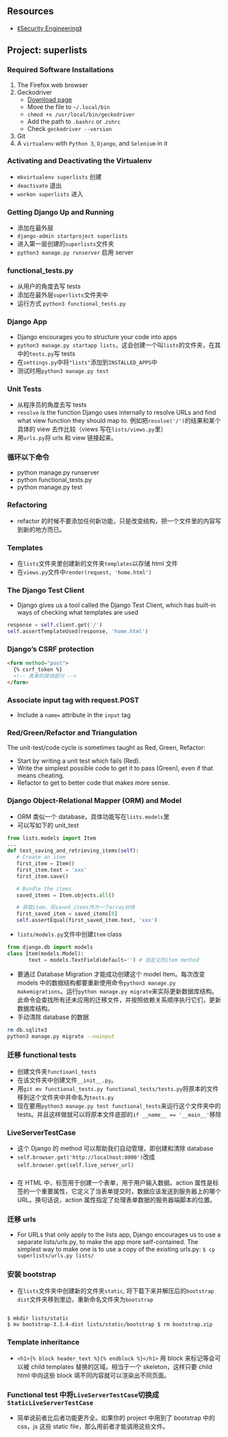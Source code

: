 ## Resources

- [《Security Engineering》](https://www.cl.cam.ac.uk/~rja14/book.html)

## Project: superlists

### Required Software Installations

1. The Firefox web browser
2. Geckodriver
   - [Download page](https://github.com/mozilla/geckodriver/releases)
   - Move the file to `~/.local/bin`
   - `chmod +x /usr/local/bin/geckodriver`
   - Add the path to `.bashrc` or .`zshrc`
   - Check `geckodriver --version`
3. Git
4. A `virtualenv` with `Python 3`, `Django`, and `Selenium` in it

### Activating and Deactivating the Virtualenv

- `mkvirtualenv superlists` 创建
- `deactivate` 退出
- `workon superlists` 进入

### Getting Django Up and Running

- 添加在最外层
- `django-admin startproject superlists`
- 进入第一层创建的`superlists`文件夹
- `python3 manage.py runserver` 启用 server

### functional_tests.py

- 从用户的角度去写 tests
- 添加在最外层`superlists`文件夹中
- 运行方式 `python3 functional_tests.py`

### Django App

- Django encourages you to structure your code into apps
- `python3 manage.py startapp lists`，这会创建一个叫`lists`的文件夹，在其中的`tests.py`写 tests
- 在`settings.py`中将`"lists"`添加到`INSTALLED_APPS`中
- 测试时用`python3 manage.py test`

### Unit Tests

- 从程序员的角度去写 tests
- `resolve` is the function Django uses internally to resolve URLs and find what view function they should map to. 例如把`resolve('/')`的结果和某个具体的 view 去作比较（views 写在`lists/views.py`里）
- 用`urls.py`将 urls 和 view 链接起来。

### 循环以下命令

- python manage.py runserver
- python functional_tests.py
- python manage.py test

### Refactoring

- refactor 的时候不要添加任何新功能，只是改变结构，把一个文件里的内容写到新的地方而已。

### Templates

- 在`lists`文件夹里创建新的文件夹`templates`以存储 html 文件
- 在`views.py`文件中`render(request, 'home.html')`

### The Django Test Client

- Django gives us a tool called the Django Test Client, which has built-in ways of checking what templates are used

```python
response = self.client.get('/')
self.assertTemplateUsed(response, 'home.html')
```

### Django’s CSRF protection

```html
<form method="post">
  {% csrf_token %}
  <!-- 表单的其他部分 -->
</form>
```

### Associate input tag with request.POST

- Include a `name=` attribute in the `input` tag

### Red/Green/Refactor and Triangulation

The unit-test/code cycle is sometimes taught as Red, Green, Refactor:

- Start by writing a unit test which fails (Red).
- Write the simplest possible code to get it to pass (Green), even if that means cheating.
- Refactor to get to better code that makes more sense.

### Django Object-Relational Mapper (ORM) and Model

- ORM 类似一个 database，具体功能写在`lists.models`里
- 可以写如下的 unit_test

```python
from lists.models import Item
...
def test_saving_and_retrieving_items(self):
   # Create an item
   first_item = Item()
   first_item.text = 'xxx'
   first_item.save()

   # Bundle the items
   saved_items = Item.objects.all()

   # 获取item，将saved_items作为一个array对待
   first_saved_item = saved_items[0]
   self.assertEqual(first_saved_item.text, 'xxx')
```

- `lists/models.py`文件中创建`Item` class

```python
from django.db import models
class Item(models.Model):
       text = models.TextField(default='') # 自定义的item method
```

- 要通过 Database Migration 才能成功创建这个 model Item。每次改变 models 中的数据结构都要重新使用命令`python3 manage.py makemigrations`。运行`python manage.py migrate`来实际更新数据库结构。此命令会查找所有还未应用的迁移文件，并按照依赖关系顺序执行它们，更新数据库结构。
- 手动清除 database 的数据

```bash
rm db.sqlite3
python3 manage.py migrate --noinput
```

### 迁移 functional tests

- 创建文件夹`functioanl_tests`
- 在该文件夹中创建文件`__init__.py`。
- 用`git mv functional_tests.py functional_tests/tests.py`将原本的文件移到这个文件夹中并命名为`tests.py`
- 现在要用`python3 manage.py test functional_tests`来运行这个文件夹中的 tests。并且这样做就可以将原本文件底部的`if __name__ == '__main__'`移除

### LiveServerTestCase

- 这个 Django 的 method 可以帮助我们自动管理，即创建和清除 database
- `self.browser.get('http://localhost:8000')`改成`self.browser.get(self.live_server_url)`

### <form action="">

- 在 HTML 中，<form>标签用于创建一个表单，用于用户输入数据。action 属性是<form>标签的一个重要属性，它定义了当表单提交时，数据应该发送到服务器上的哪个 URL。换句话说，action 属性指定了处理表单数据的服务器端脚本的位置。

### 迁移 urls

- For URLs that only apply to the lists app, Django encourages us to use a separate lists/urls.py, to make the app more self-contained. The simplest way to make one is to use a copy of the existing urls.py: `$ cp superlists/urls.py lists/`

### 安装 bootstrap

- 在`lists`文件夹中创建新的文件夹`static`, 将下载下来并解压后的`bootstrap dist`文件夹移到里边，重新命名文件夹为`bootstrap`

```zsh

$ mkdir lists/static
$ mv bootstrap-3.3.4-dist lists/static/bootstrap $ rm bootstrap.zip
```

### Template inheritance

- `<h1>{% block header_text %}{% endblock %}</h1>` 用 block 来标记等会可以被 child templates 替换的区域。相当于一个 skeleton，这样只要 child html 中向这些 block 填不同内容就可以渲染出不同页面。

### Functional test 中将`LiveServerTestCase`切换成`StaticLiveServerTestCase`

- 简单说前者比后者功能更齐全。如果你的 project 中用到了 bootstrap 中的 css，js 这些 static file，那么用前者才能调用这些文件。
